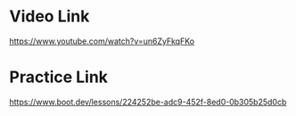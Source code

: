 # Video Link
https://www.youtube.com/watch?v=un6ZyFkqFKo

# Practice Link
https://www.boot.dev/lessons/224252be-adc9-452f-8ed0-0b305b25d0cb
